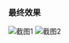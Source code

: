 ### 最终效果
![截图1](https://gitee.com/longsiyu/css-example/raw/master/assets/images/%E5%BE%AE%E4%BF%A1%E5%9B%BE%E7%89%87_20230404215114.png"截图1")
![截图2](https://gitee.com/longsiyu/css-example/raw/master/assets/images/%E5%BE%AE%E4%BF%A1%E5%9B%BE%E7%89%87_20230404215220.png"截图2")